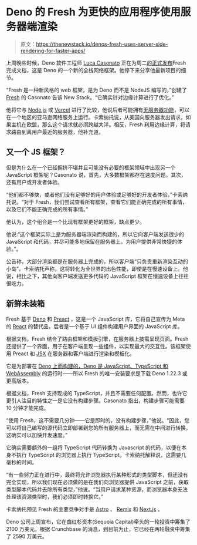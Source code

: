 # Deno 的 Fresh 为更快的应用程序使用服务器端渲染

> 原文：<https://thenewstack.io/denos-fresh-uses-server-side-rendering-for-faster-apps/>

上周晚些时候，Deno 软件工程师 [Luca Casonato](https://www.linkedin.com/in/luca-casonato-15946b156/) 正在为周二[的正式发布](https://deno.com/blog/fresh-is-stable)Fresh 完成文档，这是 Deno 的一个新的全栈网络框架。他停下来分享他最新项目的细节。

“Fresh 是一种新风格的 web 框架，是为 Deno 而不是 NodeJS 编写的，”创建了 [Fresh](https://fresh.deno.dev/) 的 Casonato 告诉 New Stack。“它确实针对边缘计算进行了优化。”

他将它与 [Node.js](https://thenewstack.io/node-js-readable-streams-explained/) 或 [Vercel](https://thenewstack.io/vercel-and-svelte-a-perfect-match-for-web-developers/) 进行了比较，他说后者可能拥有[无服务器功能](https://thenewstack.io/rust-and-webassembly-serverless-functions-in-vercel/)，可以在一个地区的亚马逊网络服务上运行。卡索纳托说，从美国向服务器发出请求，如果主机在欧盟，那么这个请求就必须跨越大洋。相反，Fresh 利用边缘计算，将请求路由到离用户最近的服务器，他补充道。

## 又一个 JS 框架？

但是为什么在一个已经拥挤不堪并且可能没有必要的框架领域中出现另一个 JavaScript 框架呢？Casonato 说，首先，大多数框架都存在速度问题。其次，还有用户或开发者体验。

“他们都不够快，或者他们没有足够好的用户体验或足够好的开发者体验，”卡索纳托说。“对于 Fresh，我们尝试查看所有框架，查看它们能正确完成的所有事情，以及它们不能正确完成的所有事情。”

他认为，这个组合是一个比现有框架更好的框架，缺点更少。

他说:“这个框架实际上是为服务器端渲染而构建的，所以它向客户端发送很少的 JavaScript 和代码，并尽可能多地保留在服务器上，为用户提供非常快捷的体验。”。

公告称，大部分渲染都是在服务器上完成的，所以客户端“只负责重新渲染互动的小岛”。卡索纳托声称，这将转化为全世界的出色性能，即使是在慢速设备上。他说，相比之下，其他向客户端发送更多代码的 JavaScript 框架在慢速设备上往往很吃力。

## 新鲜未装箱

Fresh 基于 [Deno](https://deno.land/) 和 [Preact](https://preactjs.com/) ，这是一个 JavaScript 库，它将自己宣传为 Meta 的 [React](https://opensource.fb.com/projects/react/) 的替代品，后者是一个基于 UI 组件构建用户界面的 JavaScript 库。

根据文档，Fresh 结合了路由框架和模板引擎，在服务器上按需呈现页面。Fresh 还提供了一个界面，用于在客户端呈现一些组件，以实现最大的交互性。该框架使用 Preact 和 [JSX](https://reactjs.org/docs/introducing-jsx.html) 在服务器和客户端进行渲染和模板化。

它是为部署在 [Deno 上而构建的，Deno 是 JavaScript、TypeScript 和 WebAssembly](https://thenewstack.io/netlify-ceo-on-why-netlify-edge-functions-was-built-on-deno/) 的运行时——所以 Fresh 的唯一安装要求是下载 Deno 1.22.3 或更高版本。

根据文档，Fresh 支持现成的 TypeScript，并且不需要任何配置。然而，也许它更引人注目的特性之一是它没有构建步骤。Casonato 指出，构建步骤可能需要 10 分钟才能完成。

“使用 Fresh，这不需要几分钟——它是即时的，没有构建步骤，”他说。“因此，您可以将自己编写的源代码立即部署到您的所有服务器上，而无需在中间进行转换，这确实可以加快开发速度。”

它确实需要额外的一组将 TypeScript 代码转换为 Javascript 的代码，以便在本身不执行 TypeScript 的浏览器上执行 TypeScript。卡索纳托解释说，这需要几毫秒的时间。

“有一些努力正在进行中，最终将允许浏览器执行某种形式的类型脚本，但还没有完全实现，所以我们现在必须做的是在我们向浏览器提供 JavaScript 之前，获取类型脚本代码并去除所有类型，”他说。“当用户请求某种资源，而浏览器本身无法处理该资源类型时，我们必须即时转换它。”

卡索纳托预见 Fresh 的主要竞争对手是 [Astro](https://thenewstack.io/astro-revs-up-static-sites-with-partial-hydration/) 、 [Remix](https://remix.run/) 和 [Next.js](https://thenewstack.io/from-php-to-next-js-what-trivago-learned-rewriting-its-web-app/) 。

Deno 公司上周宣布，它在由红杉资本(Sequoia Capital)牵头的一轮投资中筹集了 2100 万美元。根据 Crunchbase 的消息，到目前为止，它已经在两轮融资中筹集了 2590 万美元。

<svg xmlns:xlink="http://www.w3.org/1999/xlink" viewBox="0 0 68 31" version="1.1"><title>Group</title> <desc>Created with Sketch.</desc></svg>